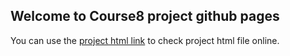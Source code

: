 ## Welcome to Course8 project github pages

You can use the [project html link](https://fengliplatform.github.io/course8/course8-project.html) to check project html file online.
